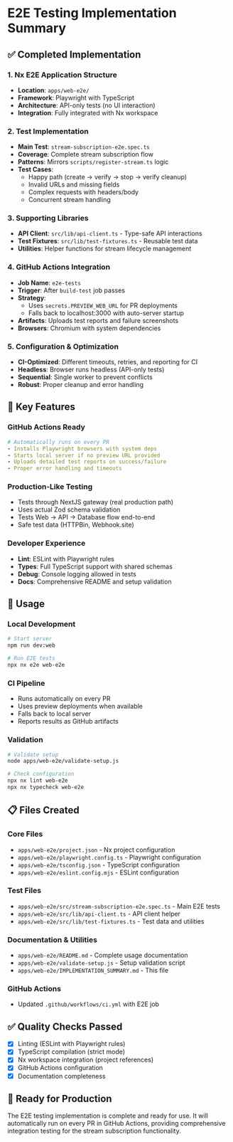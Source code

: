 # E2E Testing Implementation Summary

## ✅ Completed Implementation

### 1. Nx E2E Application Structure
- **Location**: `apps/web-e2e/`
- **Framework**: Playwright with TypeScript
- **Architecture**: API-only tests (no UI interaction)
- **Integration**: Fully integrated with Nx workspace

### 2. Test Implementation
- **Main Test**: `stream-subscription-e2e.spec.ts`
- **Coverage**: Complete stream subscription flow
- **Patterns**: Mirrors `scripts/register-stream.ts` logic
- **Test Cases**: 
  - Happy path (create → verify → stop → verify cleanup)
  - Invalid URLs and missing fields
  - Complex requests with headers/body
  - Concurrent stream handling

### 3. Supporting Libraries
- **API Client**: `src/lib/api-client.ts` - Type-safe API interactions
- **Test Fixtures**: `src/lib/test-fixtures.ts` - Reusable test data
- **Utilities**: Helper functions for stream lifecycle management

### 4. GitHub Actions Integration
- **Job Name**: `e2e-tests`
- **Trigger**: After `build-test` job passes
- **Strategy**: 
  - Uses `secrets.PREVIEW_WEB_URL` for PR deployments
  - Falls back to localhost:3000 with auto-server startup
- **Artifacts**: Uploads test reports and failure screenshots
- **Browsers**: Chromium with system dependencies

### 5. Configuration & Optimization
- **CI-Optimized**: Different timeouts, retries, and reporting for CI
- **Headless**: Browser runs headless (API-only tests)
- **Sequential**: Single worker to prevent conflicts
- **Robust**: Proper cleanup and error handling

## 🎯 Key Features

### GitHub Actions Ready
```yaml
# Automatically runs on every PR
- Installs Playwright browsers with system deps
- Starts local server if no preview URL provided
- Uploads detailed test reports on success/failure
- Proper error handling and timeouts
```

### Production-Like Testing
- Tests through NextJS gateway (real production path)
- Uses actual Zod schema validation
- Tests Web → API → Database flow end-to-end
- Safe test data (HTTPBin, Webhook.site)

### Developer Experience
- **Lint**: ESLint with Playwright rules
- **Types**: Full TypeScript support with shared schemas  
- **Debug**: Console logging allowed in tests
- **Docs**: Comprehensive README and setup validation

## 🚀 Usage

### Local Development
```bash
# Start server
npm run dev:web

# Run E2E tests  
npx nx e2e web-e2e
```

### CI Pipeline
- Runs automatically on every PR
- Uses preview deployments when available
- Falls back to local server
- Reports results as GitHub artifacts

### Validation
```bash
# Validate setup
node apps/web-e2e/validate-setup.js

# Check configuration
npx nx lint web-e2e
npx nx typecheck web-e2e
```

## 📋 Files Created

### Core Files
- `apps/web-e2e/project.json` - Nx project configuration
- `apps/web-e2e/playwright.config.ts` - Playwright configuration
- `apps/web-e2e/tsconfig.json` - TypeScript configuration
- `apps/web-e2e/eslint.config.mjs` - ESLint configuration

### Test Files
- `apps/web-e2e/src/stream-subscription-e2e.spec.ts` - Main E2E tests
- `apps/web-e2e/src/lib/api-client.ts` - API client helper
- `apps/web-e2e/src/lib/test-fixtures.ts` - Test data and utilities

### Documentation & Utilities
- `apps/web-e2e/README.md` - Complete usage documentation
- `apps/web-e2e/validate-setup.js` - Setup validation script
- `apps/web-e2e/IMPLEMENTATION_SUMMARY.md` - This file

### GitHub Actions
- Updated `.github/workflows/ci.yml` with E2E job

## ✅ Quality Checks Passed

- [x] Linting (ESLint with Playwright rules)
- [x] TypeScript compilation (strict mode)
- [x] Nx workspace integration (project references)
- [x] GitHub Actions configuration
- [x] Documentation completeness

## 🎉 Ready for Production

The E2E testing implementation is complete and ready for use. It will automatically run on every PR in GitHub Actions, providing comprehensive integration testing for the stream subscription functionality.